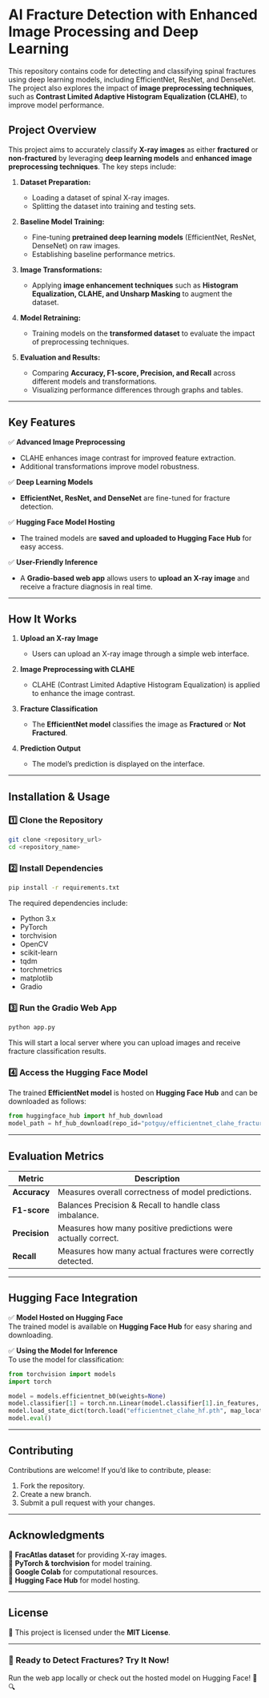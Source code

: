 # **AI Fracture Detection with Enhanced Image Processing and Deep Learning**

This repository contains code for detecting and classifying spinal fractures using deep learning models, including EfficientNet, ResNet, and DenseNet. The project also explores the impact of **image preprocessing techniques**, such as **Contrast Limited Adaptive Histogram Equalization (CLAHE)**, to improve model performance.

## **Project Overview**

This project aims to accurately classify **X-ray images** as either **fractured** or **non-fractured** by leveraging **deep learning models** and **enhanced image preprocessing techniques**. The key steps include:

1. **Dataset Preparation:**  
   - Loading a dataset of spinal X-ray images.  
   - Splitting the dataset into training and testing sets.  

2. **Baseline Model Training:**  
   - Fine-tuning **pretrained deep learning models** (EfficientNet, ResNet, DenseNet) on raw images.  
   - Establishing baseline performance metrics.  

3. **Image Transformations:**  
   - Applying **image enhancement techniques** such as **Histogram Equalization, CLAHE, and Unsharp Masking** to augment the dataset.  

4. **Model Retraining:**  
   - Training models on the **transformed dataset** to evaluate the impact of preprocessing techniques.  

5. **Evaluation and Results:**  
   - Comparing **Accuracy, F1-score, Precision, and Recall** across different models and transformations.  
   - Visualizing performance differences through graphs and tables.  

---

## **Key Features**

✅ **Advanced Image Preprocessing**  
- CLAHE enhances image contrast for improved feature extraction.  
- Additional transformations improve model robustness.  

✅ **Deep Learning Models**  
- **EfficientNet, ResNet, and DenseNet** are fine-tuned for fracture detection.  

✅ **Hugging Face Model Hosting**  
- The trained models are **saved and uploaded to Hugging Face Hub** for easy access.  

✅ **User-Friendly Inference**  
- A **Gradio-based web app** allows users to **upload an X-ray image** and receive a fracture diagnosis in real time.  

---

## **How It Works**

1. **Upload an X-ray Image**  
   - Users can upload an X-ray image through a simple web interface.  

2. **Image Preprocessing with CLAHE**  
   - CLAHE (Contrast Limited Adaptive Histogram Equalization) is applied to enhance the image contrast.  

3. **Fracture Classification**  
   - The **EfficientNet model** classifies the image as **Fractured** or **Not Fractured**.  

4. **Prediction Output**  
   - The model’s prediction is displayed on the interface.  

---

## **Installation & Usage**

### **1️⃣ Clone the Repository**
```bash
git clone <repository_url>
cd <repository_name>
```

### **2️⃣ Install Dependencies**
```bash
pip install -r requirements.txt
```
The required dependencies include:
- Python 3.x  
- PyTorch  
- torchvision  
- OpenCV  
- scikit-learn  
- tqdm  
- torchmetrics  
- matplotlib  
- Gradio  

### **3️⃣ Run the Gradio Web App**
```python
python app.py
```
This will start a local server where you can upload images and receive fracture classification results.

### **4️⃣ Access the Hugging Face Model**
The trained **EfficientNet model** is hosted on **Hugging Face Hub** and can be downloaded as follows:
```python
from huggingface_hub import hf_hub_download
model_path = hf_hub_download(repo_id="potguy/efficientnet_clahe_fracture_classification", filename="efficientnet_clahe_hf.pth")
```

---

## **Evaluation Metrics**

| Metric       | Description |
|-------------|------------|
| **Accuracy** | Measures overall correctness of model predictions. |
| **F1-score** | Balances Precision & Recall to handle class imbalance. |
| **Precision** | Measures how many positive predictions were actually correct. |
| **Recall** | Measures how many actual fractures were correctly detected. |

---

## **Hugging Face Integration**

✅ **Model Hosted on Hugging Face**  
The trained model is available on **Hugging Face Hub** for easy sharing and downloading.  

✅ **Using the Model for Inference**  
To use the model for classification:
```python
from torchvision import models
import torch

model = models.efficientnet_b0(weights=None)
model.classifier[1] = torch.nn.Linear(model.classifier[1].in_features, 2)
model.load_state_dict(torch.load("efficientnet_clahe_hf.pth", map_location="cpu"))
model.eval()
```

---

## **Contributing**

Contributions are welcome! If you’d like to contribute, please:
1. Fork the repository.  
2. Create a new branch.  
3. Submit a pull request with your changes.  

---

## **Acknowledgments**

🔹 **FracAtlas dataset** for providing X-ray images.  
🔹 **PyTorch & torchvision** for model training.  
🔹 **Google Colab** for computational resources.  
🔹 **Hugging Face Hub** for model hosting.  

---

## **License**

📜 This project is licensed under the **MIT License**.  

---

### **🚀 Ready to Detect Fractures? Try It Now!**
Run the web app locally or check out the hosted model on Hugging Face! 🦴🔍



